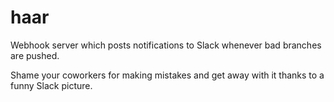 # haar
Webhook server which posts notifications to Slack whenever bad branches are pushed.

Shame your coworkers for making mistakes and get away with it thanks to a funny Slack picture.

